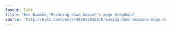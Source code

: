 ```yaml
---
layout: link
title: "Ben Kamens, Breaking down Amazon's mega dropdown"
source: 'http://bjk5.com/post/44698559168/breaking-down-amazons-mega-dropdown'
---
```


